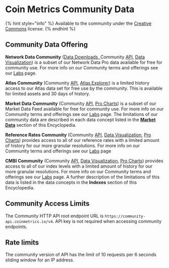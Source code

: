 # Coin Metrics Community Data

{% hint style="info" %}
Available to the community under the [Creative Commons](https://creativecommons.org/licenses/by-nc/4.0/) license.
{% endhint %}

## Community Data Offering

**Network Data Community** ([Data Downloads, ](https://coinmetrics.io/community-network-data/)Community [API](https://docs.coinmetrics.io/access-our-data/api), [Data Visualization](https://docs.coinmetrics.io/charting-tools/data-visualization)) is a subset of our Network Data Pro data available for free for community use. For more info on our Community terms and offerings see our [Labs](https://coinmetrics.io/cm-labs/) page.

**Atlas Community** (Community [API](https://docs.coinmetrics.io/api/v4/#tag/List-of-blockchain-entities), [Atlas Explorer](https://atlas.coinmetrics.io/)) is a limited history access to our Atlas data set for free use by the community. This is available for limited assets and 30 days of history.

**Market Data Community** (Community [API](https://docs.coinmetrics.io/access-our-data/api), [Pro Charts](../data-visualization/cmpro/)) is a subset of our Market Data Feed available for free for community use. For more info on our Community terms and offerings see our [Labs](https://coinmetrics.io/cm-labs/) page. The limitations of our community data are described in each data concept listed in the [**Market Data**](../market-data/market-data-overview/) section of this Encyclopedia.

**Reference Rates Community** (Community [API](https://docs.coinmetrics.io/access-our-data/api), [Data Visualization](https://docs.coinmetrics.io/charting-tools/data-visualization), [Pro Charts](https://docs.coinmetrics.io/charting-tools/cmpro)) provides access to all of our reference rates with a limited amount of history for our more granular resolutions. For more info on our Community terms and offerings see our [Labs](https://coinmetrics.io/cm-labs/) page

**CMBI Community** (Community [API](https://docs.coinmetrics.io/access-our-data/api), [Data Visualization](https://docs.coinmetrics.io/charting-tools/data-visualization), [Pro Charts](https://docs.coinmetrics.io/charting-tools/cmpro)) provides access to all of our index levels with a limited amount of history for our more granular resolutions. For more info on our Community terms and offerings see our [Labs](https://coinmetrics.io/cm-labs/) page. A further description of the limitations of this data is listed in the data concepts in the **Indexes** section of this Encyclopedia.

## Community Access Limits

The Community HTTP API root endpoint URL is `https://community-api.coinmetrics.io/v4`. API key is not required when accessing community endpoints.

## Rate limits

The community version of API has the limit of 10 requests per 6 seconds sliding window for an IP address.
